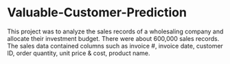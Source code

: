 # Valuable-Customer-Prediction

This project was to analyze the sales records of a wholesaling company and allocate their investment budget. There were about 600,000 sales records. The sales data contained columns such as invoice #, invoice date, customer ID, order quantity, unit price & cost, product name.

